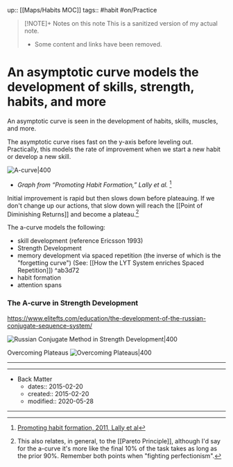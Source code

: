 up:: [[Maps/Habits MOC]]
tags:: #habit #on/Practice

> [!NOTE]+ Notes on this note
> This is a sanitized version of my actual note. 
> - Some content and links have been removed.

# An asymptotic curve models the development of skills, strength, habits, and more
An asymptotic curve is seen in the development of habits, skills,  muscles, and more.

The asymptotic curve rises fast on the y-axis before leveling out. Practically, this models the rate of improvement when we start a new habit or develop a new skill.

![A-curve|400](https://i0.wp.com/www.strongerbyscience.com/wp-content/uploads/2015/03/Screenshot-2015-03-30-16.42.09.png?ssl=1)
- *Graph from “Promoting Habit Formation,” Lally et al.* [^1]

Initial improvement is rapid but then slows down before plateauing. If we don't change up our actions, that slow down will reach the [[Point of Diminishing Returns]] and become a plateau.[^2]

The a-curve models the following:
- skill development (reference Ericsson 1993)
- Strength Development
- memory development via spaced repetition (the inverse of which is the "forgetting curve") (See: [[How the LYT System enriches Spaced Repetition]]) ^ab3d72
- habit formation
- attention spans

### The A-curve in Strength Development
https://www.elitefts.com/education/the-development-of-the-russian-conjugate-sequence-system/

![Russian Conjugate Method in Strength Development|400](https://external-content.duckduckgo.com/iu/?u=https%3A%2F%2Ftse2.mm.bing.net%2Fth%3Fid%3DOIP.nvhYwcE47d5QtANN52C5XwHaDL%26pid%3DApi&f=1)

Overcoming Plateaus
![Overcoming Plateaus|400](https://www.elitefts.com/wp/wp-content/uploads/2012/05/Training-effect-fig-5.jpg)

---

[^1]: [Promoting habit formation, 2011, Lally et al](https://www.researchgate.net/publication/230576970_Promoting_habit_formation)
[^2]: This also relates, in general, to the [[Pareto Principle]], although I'd say for the a-curve it's more like the final 10% of the task takes as long as the prior 90%. Remember both points when "fighting perfectionism".

---

- Back Matter
	- dates:: 2015-02-20
	- created:: 2015-02-20
	- modified:: 2020-05-28

---